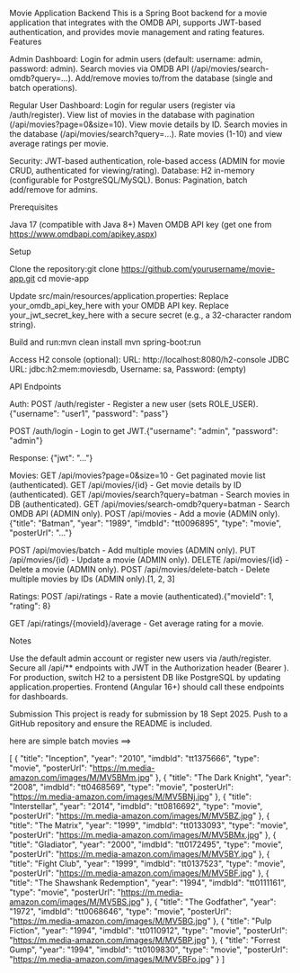Movie Application Backend
This is a Spring Boot backend for a movie application that integrates with the OMDB API, supports JWT-based authentication, and provides movie management and rating features.
Features

Admin Dashboard:
Login for admin users (default: username: admin, password: admin).
Search movies via OMDB API (/api/movies/search-omdb?query=...).
Add/remove movies to/from the database (single and batch operations).


Regular User Dashboard:
Login for regular users (register via /auth/register).
View list of movies in the database with pagination (/api/movies?page=0&size=10).
View movie details by ID.
Search movies in the database (/api/movies/search?query=...).
Rate movies (1-10) and view average ratings per movie.


Security: JWT-based authentication, role-based access (ADMIN for movie CRUD, authenticated for viewing/rating).
Database: H2 in-memory (configurable for PostgreSQL/MySQL).
Bonus: Pagination, batch add/remove for admins.

Prerequisites

Java 17 (compatible with Java 8+)
Maven
OMDB API key (get one from https://www.omdbapi.com/apikey.aspx)

Setup

Clone the repository:git clone https://github.com/yourusername/movie-app.git
cd movie-app


Update src/main/resources/application.properties:
Replace your_omdb_api_key_here with your OMDB API key.
Replace your_jwt_secret_key_here with a secure secret (e.g., a 32-character random string).


Build and run:mvn clean install
mvn spring-boot:run


Access H2 console (optional):
URL: http://localhost:8080/h2-console
JDBC URL: jdbc:h2:mem:moviesdb, Username: sa, Password: (empty)



API Endpoints

Auth:
POST /auth/register - Register a new user (sets ROLE_USER).{"username": "user1", "password": "pass"}


POST /auth/login - Login to get JWT.{"username": "admin", "password": "admin"}

Response: {"jwt": "..."}


Movies:
GET /api/movies?page=0&size=10 - Get paginated movie list (authenticated).
GET /api/movies/{id} - Get movie details by ID (authenticated).
GET /api/movies/search?query=batman - Search movies in DB (authenticated).
GET /api/movies/search-omdb?query=batman - Search OMDB API (ADMIN only).
POST /api/movies - Add a movie (ADMIN only).{"title": "Batman", "year": "1989", "imdbId": "tt0096895", "type": "movie", "posterUrl": "..."}


POST /api/movies/batch - Add multiple movies (ADMIN only).
PUT /api/movies/{id} - Update a movie (ADMIN only).
DELETE /api/movies/{id} - Delete a movie (ADMIN only).
POST /api/movies/delete-batch - Delete multiple movies by IDs (ADMIN only).[1, 2, 3]




Ratings:
POST /api/ratings - Rate a movie (authenticated).{"movieId": 1, "rating": 8}


GET /api/ratings/{movieId}/average - Get average rating for a movie.



Notes

Use the default admin account or register new users via /auth/register.
Secure all /api/** endpoints with JWT in the Authorization header (Bearer <jwt>).
For production, switch H2 to a persistent DB like PostgreSQL by updating application.properties.
Frontend (Angular 16+) should call these endpoints for dashboards.

Submission
This project is ready for submission by 18 Sept 2025. Push to a GitHub repository and ensure the README is included.

here are simple batch movies ==>

[
{
"title": "Inception",
"year": "2010",
"imdbId": "tt1375666",
"type": "movie",
"posterUrl": "https://m.media-amazon.com/images/M/MV5BMm.jpg"
},
{
"title": "The Dark Knight",
"year": "2008",
"imdbId": "tt0468569",
"type": "movie",
"posterUrl": "https://m.media-amazon.com/images/M/MV5BNj.jpg"
},
{
"title": "Interstellar",
"year": "2014",
"imdbId": "tt0816692",
"type": "movie",
"posterUrl": "https://m.media-amazon.com/images/M/MV5BZ.jpg"
},
{
"title": "The Matrix",
"year": "1999",
"imdbId": "tt0133093",
"type": "movie",
"posterUrl": "https://m.media-amazon.com/images/M/MV5BMx.jpg"
},
{
"title": "Gladiator",
"year": "2000",
"imdbId": "tt0172495",
"type": "movie",
"posterUrl": "https://m.media-amazon.com/images/M/MV5BY.jpg"
},
{
"title": "Fight Club",
"year": "1999",
"imdbId": "tt0137523",
"type": "movie",
"posterUrl": "https://m.media-amazon.com/images/M/MV5BF.jpg"
},
{
"title": "The Shawshank Redemption",
"year": "1994",
"imdbId": "tt0111161",
"type": "movie",
"posterUrl": "https://m.media-amazon.com/images/M/MV5BS.jpg"
},
{
"title": "The Godfather",
"year": "1972",
"imdbId": "tt0068646",
"type": "movie",
"posterUrl": "https://m.media-amazon.com/images/M/MV5BG.jpg"
},
{
"title": "Pulp Fiction",
"year": "1994",
"imdbId": "tt0110912",
"type": "movie",
"posterUrl": "https://m.media-amazon.com/images/M/MV5BP.jpg"
},
{
"title": "Forrest Gump",
"year": "1994",
"imdbId": "tt0109830",
"type": "movie",
"posterUrl": "https://m.media-amazon.com/images/M/MV5BFo.jpg"
}
]

